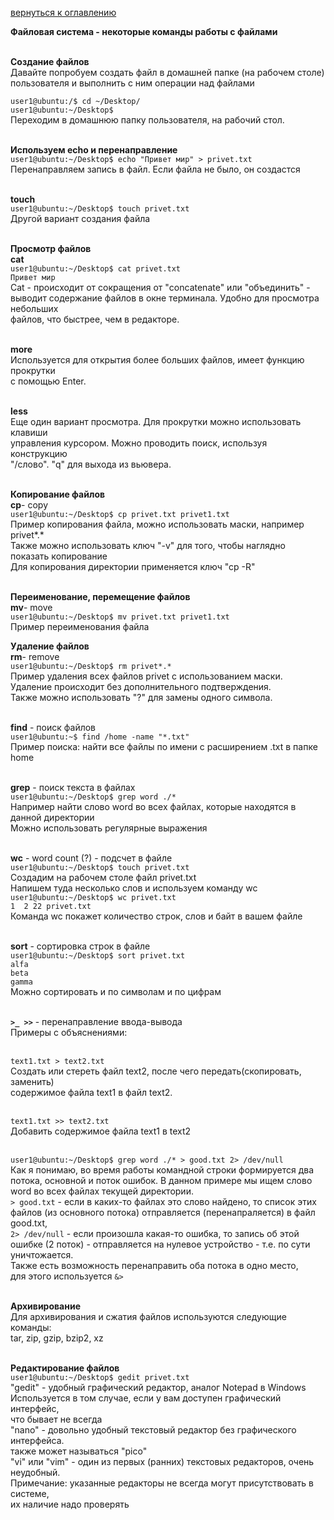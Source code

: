 <a href="/README.md">вернуться к оглавлению</a>

<b>Файловая система - некоторые команды работы с файлами</b> <br><br>

<b>Создание файлов</b><br>
Давайте попробуем создать файл в домашней папке (на рабочем столе) <br> 
пользователя и выполнить с ним операции над файлами

`user1@ubuntu:/$ cd ~/Desktop/`<br>
`user1@ubuntu:~/Desktop$`<br>
Переходим в домашнюю папку пользователя, на рабочий стол.<br><br>

<b>Используем echo и перенаправление</b><br>
`user1@ubuntu:~/Desktop$ echo "Привет мир" > privet.txt`<br>
Перенаправляем запись в файл. Если файла не было, он создастся <br><br>

<b>touch</b><br>
`user1@ubuntu:~/Desktop$ touch privet.txt` <br>
Другой вариант создания файла <br><br>

<b>Просмотр файлов</b><br>
<b>cat</b><br>
`user1@ubuntu:~/Desktop$ cat privet.txt` <br>
`Привет мир`<br>
Cat - происходит от сокращения от "concatenate" или "объединить" - <br>
выводит содержание файлов в окне терминала. Удобно для просмотра небольших <br> 
файлов, что быстрее, чем в редакторе. <br><br>

<b>more</b><br> 
Используется для открытия более больших файлов, имеет функцию прокрутки <br>
с помощью Enter. <br><br>

<b>less</b><br>
Еще один вариант просмотра. Для прокрутки можно использовать клавиши <br>
управления курсором. Можно проводить поиск, используя конструкцию <br>
"/слово". "q" для выхода из вьювера. <br><br>

<b>Копирование файлов</b><br>
<b>cp</b>- copy<br>
`user1@ubuntu:~/Desktop$ cp privet.txt privet1.txt` <br>
Пример копирования файла, можно использовать маски, например privet*.* <br>
Также можно использовать ключ "-v" для того, чтобы наглядно показать копирование <br>
Для копирования директории применяется ключ "сp -R"<br><br>

<b>Переименование, перемещение файлов</b><br>
<b>mv</b>- move<br>
`user1@ubuntu:~/Desktop$ mv privet.txt privet1.txt` <br>
Пример переименования файла

<b>Удаление файлов</b><br>
<b>rm</b>- remove<br>
`user1@ubuntu:~/Desktop$ rm privet*.*` <br>
Пример удаления всех файлов privet с использованием маски.<br>
Удаление происходит без дополнительного подтверждения. <br>
Также можно использовать "?" для замены одного символа.<br><br>

<b>find</b> - поиск файлов <br>
`user1@ubuntu:~$ find /home -name "*.txt"`<br>
Пример поиска: найти все файлы по имени с расширением .txt в папке home <br><br>

<b>grep</b> - поиск текста в файлах<br>
`user1@ubuntu:~/Desktop$ grep word ./*`<br>
Например найти слово word во всех файлах, которые находятся в данной директории <br>
Можно использовать регулярные выражения <br><br>

<b>wc</b> - word count (?) - подсчет в файле <br>
`user1@ubuntu:~/Desktop$ touch privet.txt` <br>
Создадим на рабочем столе файл privet.txt <br>
Напишем туда несколько слов и используем команду wc<br>
`user1@ubuntu:~/Desktop$ wc privet.txt` <br>
`1  2 22 privet.txt` <br>
Команда wc покажет количество строк, слов и байт в вашем файле <br><br>

<b>sort</b> - сортировка строк в файле <br>
`user1@ubuntu:~/Desktop$ sort privet.txt` <br>
`alfa` <br>
`beta `<br>
`gamma` <br>
Можно сортировать и по символам и по цифрам <br><br>

<b>`>_ >>`</b> - перенаправление ввода-вывода <br>
Примеры с объяснениями:<br><br>

`text1.txt > text2.txt` <br>
Создать или стереть файл text2, после чего передать(скопировать, заменить)<br>
содержимое файла text1 в файл text2.<br><br>

`text1.txt >> text2.txt` <br>
Добавить содержимое файла text1 в text2 <br><br>

`user1@ubuntu:~/Desktop$ grep word ./* > good.txt 2> /dev/null`<br>
Как я понимаю, во время работы командной строки формируется два потока, 
основной и поток ошибок. В данном примере мы ищем слово word
во всех файлах текущей директории. <br>
`> good.txt` - если в каких-то файлах это слово найдено, то список этих<br>
файлов (из основного потока) отправляется (перенапраляется) в файл good.txt,  <br>
`2> /dev/null` - если произошла какая-то ошибка, то запись об этой<br>
ошибке (2 поток) - отправляется на нулевое устройство - т.е. по сути <br>
уничтожается.<br>
Также есть возможность перенаправить оба потока в одно место,<br>
для этого используется `&>` <br><br>

<b>Архивирование</b><br>
Для архивирования и сжатия файлов используются следующие команды: <br>
tar, zip, gzip, bzip2, xz  <br><br>

<b>Редактирование файлов</b><br>
`user1@ubuntu:~/Desktop$ gedit privet.txt`<br>
"gedit" - удобный графический редактор, аналог Notepad в Windows<br>
Используется в том случае, если у вам доступен графический интерфейс, <br>
что бывает не всегда <br>
"nano" - довольно удобный текстовый редактор без графического интерфейса.<br>
также может называться "pico"<br>
"vi" или "vim" - один из первых (ранних) текстовых редакторов, очень неудобный.<br> 
Примечание: указанные редакторы не всегда могут присутствовать в системе, <br>
их наличие надо проверять












